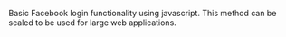 Basic Facebook login functionality using javascript. This method can be scaled to be used for large web applications.
